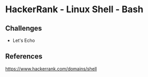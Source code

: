 # HackerRank - Linux Shell - Bash


## Challenges
- Let's Echo

## References
https://www.hackerrank.com/domains/shell